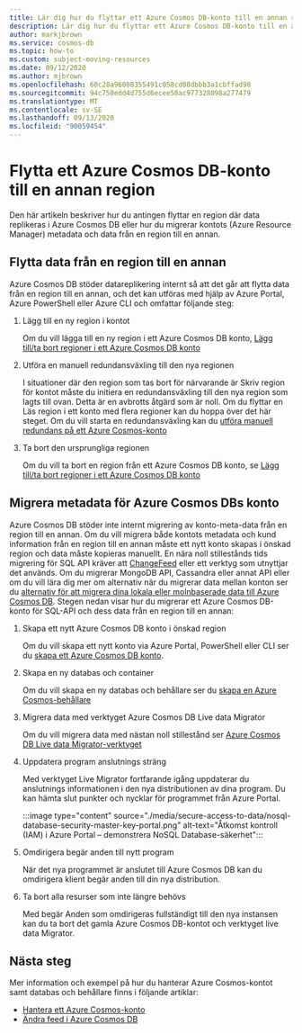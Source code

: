 ```yaml
---
title: Lär dig hur du flyttar ett Azure Cosmos DB-konto till en annan region
description: Lär dig hur du flyttar ett Azure Cosmos DB-konto till en annan region
author: markjbrown
ms.service: cosmos-db
ms.topic: how-to
ms.custom: subject-moving-resources
ms.date: 09/12/2020
ms.author: mjbrown
ms.openlocfilehash: 60c28a96008355491c058cd08dbbb3a1cbffad98
ms.sourcegitcommit: 94c750edd4d755d6ecee50ac977328098a277479
ms.translationtype: MT
ms.contentlocale: sv-SE
ms.lasthandoff: 09/13/2020
ms.locfileid: "90059454"
---
```

# <a name="how-to-move-an-azure-cosmos-db-account-to-another-region"></a>Flytta ett Azure Cosmos DB-konto till en annan region

Den här artikeln beskriver hur du antingen flyttar en region där data replikeras i Azure Cosmos DB eller hur du migrerar kontots (Azure Resource Manager) metadata och data från en region till en annan.

## <a name="move-data-from-one-region-to-another"></a>Flytta data från en region till en annan

Azure Cosmos DB stöder datareplikering internt så att det går att flytta data från en region till en annan, och det kan utföras med hjälp av Azure Portal, Azure PowerShell eller Azure CLI och omfattar följande steg:

1. Lägg till en ny region i kontot

    Om du vill lägga till en ny region i ett Azure Cosmos DB konto, [Lägg till/ta bort regioner i ett Azure Cosmos DB konto](how-to-manage-database-account.md#addremove-regions-from-your-database-account)

1. Utföra en manuell redundansväxling till den nya regionen

    I situationer där den region som tas bort för närvarande är Skriv region för kontot måste du initiera en redundansväxling till den nya region som lagts till ovan. Detta är en avbrotts åtgärd som är noll. Om du flyttar en Läs region i ett konto med flera regioner kan du hoppa över det här steget. Om du vill starta en redundansväxling kan du [utföra manuell redundans på ett Azure Cosmos-konto](how-to-manage-database-account.md#manual-failover)

1. Ta bort den ursprungliga regionen

    Om du vill ta bort en region från ett Azure Cosmos DB konto, se [Lägg till/ta bort regioner i ett Azure Cosmos DB konto](how-to-manage-database-account.md#addremove-regions-from-your-database-account)

## <a name="migrate-azure-cosmos-db-account-meta-data"></a>Migrera metadata för Azure Cosmos DBs konto

Azure Cosmos DB stöder inte internt migrering av konto-meta-data från en region till en annan. Om du vill migrera både kontots metadata och kund information från en region till en annan måste ett nytt konto skapas i önskad region och data måste kopieras manuellt. En nära noll stillestånds tids migrering för SQL API kräver att [ChangeFeed](change-feed.md) eller ett verktyg som utnyttjar det används. Om du migrerar MongoDB API, Cassandra eller annat API eller om du vill lära dig mer om alternativ när du migrerar data mellan konton ser du [alternativ för att migrera dina lokala eller molnbaserade data till Azure Cosmos DB](cosmosdb-migrationchoices.md). Stegen nedan visar hur du migrerar ett Azure Cosmos DB-konto för SQL-API och dess data från en region till en annan:

1. Skapa ett nytt Azure Cosmos DB konto i önskad region

    Om du vill skapa ett nytt konto via Azure Portal, PowerShell eller CLI ser du [skapa ett Azure Cosmos DB konto](how-to-manage-database-account.md#create-an-account).

1. Skapa en ny databas och container

    Om du vill skapa en ny databas och behållare ser du [skapa en Azure Cosmos-behållare](how-to-create-container.md)

1. Migrera data med verktyget Azure Cosmos DB Live data Migrator

    Om du vill migrera data med nästan noll stillestånd ser [Azure Cosmos DB Live data Migrator-verktyget](https://github.com/Azure-Samples/azure-cosmosdb-live-data-migrator)

1. Uppdatera program anslutnings sträng

    Med verktyget Live Migrator fortfarande igång uppdaterar du anslutnings informationen i den nya distributionen av dina program. Du kan hämta slut punkter och nycklar för programmet från Azure Portal.

    :::image type="content" source="./media/secure-access-to-data/nosql-database-security-master-key-portal.png" alt-text="Åtkomst kontroll (IAM) i Azure Portal – demonstrera NoSQL Database-säkerhet":::

1. Omdirigera begär anden till nytt program

    När det nya programmet är anslutet till Azure Cosmos DB kan du omdirigera klient begär anden till din nya distribution.

1. Ta bort alla resurser som inte längre behövs

    Med begär Anden som omdirigeras fullständigt till den nya instansen kan du ta bort det gamla Azure Cosmos DB-kontot och verktyget live data Migrator.

## <a name="next-steps"></a>Nästa steg

Mer information och exempel på hur du hanterar Azure Cosmos-kontot samt databas och behållare finns i följande artiklar:

* [Hantera ett Azure Cosmos-konto](how-to-manage-database-account.md)
* [Ändra feed i Azure Cosmos DB](change-feed.md)
